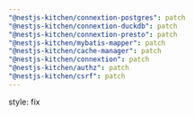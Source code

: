 ```yaml
---
"@nestjs-kitchen/connextion-postgres": patch
"@nestjs-kitchen/connextion-duckdb": patch
"@nestjs-kitchen/connextion-presto": patch
"@nestjs-kitchen/mybatis-mapper": patch
"@nestjs-kitchen/cache-manager": patch
"@nestjs-kitchen/connextion": patch
"@nestjs-kitchen/authz": patch
"@nestjs-kitchen/csrf": patch
---
```


style: fix
